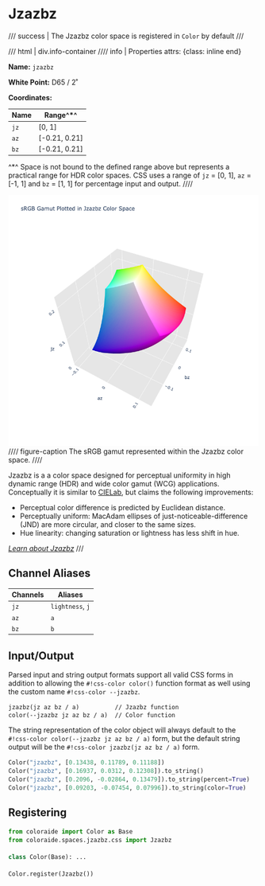 # Jzazbz

/// success | The Jzazbz color space is registered in `Color` by default
///

/// html | div.info-container
//// info | Properties
    attrs: {class: inline end}

**Name:** `jzazbz`

**White Point:** D65 / 2˚

**Coordinates:**

Name | Range^\*^
---- | ---------
`jz` | [0, 1]
`az` | [-0.21, 0.21]
`bz` | [-0.21, 0.21]

^\*^ Space is not bound to the defined range above but represents a practical range for HDR color spaces. CSS uses a
range of `jz` = [0, 1], `az` = [-1, 1] and `bz` = [1, 1] for percentage input and output.
////

![Jzazbz](../images/jzazbz-3d.png)
//// figure-caption
The sRGB gamut represented within the Jzazbz color space.
////

Jzazbz is a a color space designed for perceptual uniformity in high dynamic range (HDR) and wide color gamut (WCG)
applications. Conceptually it is similar to [CIELab](./lab.md), but claims the following improvements:

- Perceptual color difference is predicted by Euclidean distance.
- Perceptually uniform: MacAdam ellipses of just-noticeable-difference (JND) are more circular, and closer to the same
  sizes.
- Hue linearity: changing saturation or lightness has less shift in hue.

_[Learn about Jzazbz](https://www.osapublishing.org/oe/fulltext.cfm?uri=oe-25-13-15131&id=368272)_
///

## Channel Aliases

Channels | Aliases
-------- | -------
`jz`     | `lightness`, `j`
`az`     | `a`
`bz`     | `b`

## Input/Output

Parsed input and string output formats support all valid CSS forms in addition to allowing the `#!css-color color()`
function format as well using the custom name `#!css-color --jzazbz`.

```css-color
jzazbz(jz az bz / a)          // Jzazbz function
color(--jzazbz jz az bz / a)  // Color function
```

The string representation of the color object will always default to the `#!css-color color(--jzazbz jz az bz / a)`
form, but the default string output will be the `#!css-color jzazbz(jz az bz / a)` form.

```py play
Color("jzazbz", [0.13438, 0.11789, 0.11188])
Color("jzazbz", [0.16937, 0.0312, 0.12308]).to_string()
Color("jzazbz", [0.2096, -0.02864, 0.13479]).to_string(percent=True)
Color("jzazbz", [0.09203, -0.07454, 0.07996]).to_string(color=True)
```

## Registering

```py
from coloraide import Color as Base
from coloraide.spaces.jzazbz.css import Jzazbz

class Color(Base): ...

Color.register(Jzazbz())
```
